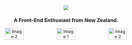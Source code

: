 <h1 align="center">
    <img src="https://readme-typing-svg.herokuapp.com?font=open+sans&weight=600&size=25&pause=1000&color=E9E9E9&height=40&lines=Welcome!+I'm+Danyil+Niemtsov" />
</h1>
<h3 align="center">A Front-End Enthusiast from New Zealand.</h3>

<p align="center" style="display: flex; justify-content: center;">
<img src="https://github.com/DanyilNiemtsov/DanyilNiemtsov/assets/142193142/ba5fb0e3-2557-4cce-a90d-5b4b486b1d6b"
        style="width: 40%; margin: 0 10px;" alt="Image 2">
    <img src="https://github.com/DanyilNiemtsov/DanyilNiemtsov/assets/142193142/80cf9d8b-1afe-472e-8e7c-76b838743340"
        style="width: 40%; margin: 0 10px;"
        alt="Image 1">
    <img src="https://github.com/DanyilNiemtsov/DanyilNiemtsov/assets/142193142/a9ae3cd4-1278-4cbb-81f2-134c38210108"
        style="width: 40%; margin: 0 10px;" alt="Image 2">
</p>



<p align="center"> <img src="https://skillicons.dev/icons?i=react,html,css,js,figma" alt="" </p>

